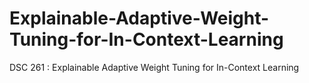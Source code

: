 # Explainable-Adaptive-Weight-Tuning-for-In-Context-Learning
DSC 261 : Explainable Adaptive Weight Tuning for In-Context Learning
